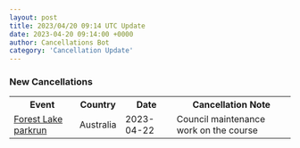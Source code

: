 ```yaml
---
layout: post
title: 2023/04/20 09:14 UTC Update
date: 2023-04-20 09:14:00 +0000
author: Cancellations Bot
category: 'Cancellation Update'
---
```


<h3>New Cancellations</h3>
<div class='hscrollable'>
<table style='width: 100%'>
    <tr>
        <th>Event</th>
        <th>Country</th>
        <th>Date</th>
        <th>Cancellation Note</th>
    </tr>
    <tr>
        <td><a href="https://www.parkrun.com.au/forestlake">Forest Lake parkrun</a></td>
        <td>Australia</td>
        <td>2023-04-22</td>
        <td>Council maintenance work on the course</td>
    </tr>
</table>
</div>
